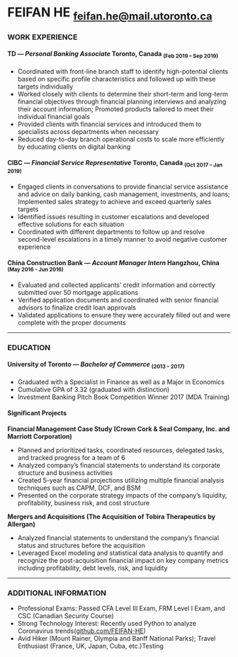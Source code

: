

# FEIFAN HE <script>document.write('&nbsp;'.repeat(50))</script><sub>feifan.he@mail.utoronto.ca</sub>



### WORK EXPERIENCE

#### TD _— Personal Banking Associate_ Toronto, Canada <sub>(Feb 2019 – Sep 2019)</sub>
- Coordinated with front-line branch staff to identify high-potential clients based on specific profile characteristics and followed up with these targets individually
- Worked closely with clients to determine their short-term and long-term financial objectives through financial planning interviews and analyzing their account information; Promoted products tailored to meet their individual financial goals
- Provided clients with financial services and introduced them to specialists across departments when necessary
- Reduced day-to-day branch operational costs to scale more efficiently by educating clients on digital banking

#### CIBC _— Financial Service Representative_  Toronto, Canada <sub>(Oct 2017 – Jan 2019)</sub>
- Engaged clients in conversations to provide financial service assistance and advice on daily banking, cash management, investments, and loans; Implemented sales strategy to achieve and exceed quarterly sales targets
- Identified issues resulting in customer escalations and developed effective solutions for each situation
- Coordinated with different departments to follow up and resolve second-level escalations in a timely manner to avoid negative customer experience

#### China Construction Bank _— Account Manager Intern_ Hangzhou, China <sub>(May 2016 - Jun 2016)</sub>
- Evaluated and collected applicants’ credit information and correctly submitted over 50 mortgage applications
- Verified application documents and coordinated with senior financial advisors to finalize credit loan approvals
- Validated applications to ensure they were accurately filled out and were complete with the proper documents

---
### EDUCATION
#### University of Toronto _— Bachelor of Commerce_ <sub>(2013 – 2017)</sub>
- Graduated with a Specialist in Finance as well as a Major in Economics
- Cumulative GPA of 3.32 (graduated with distinction)
- Investment Banking Pitch Book Competition Winner 2017 (MDA Training)

#### Significant Projects
**Financial Management Case Study (Crown Cork & Seal Company, Inc. and Marriott Corporation)**
- Planned and prioritized tasks, coordinated resources, delegated tasks, and tracked progress for a team of 6
- Analyzed company’s financial statements to understand its corporate structure and business activities
- Created 5-year financial projections utilizing multiple financial analysis techniques such as CAPM, DCF, and BSM
- Presented on the corporate strategy impacts of the company’s liquidity, profitability, business risk, and cost structure

**Mergers and Acquisitions (The Acquisition of Tobira Therapeutics by Allergan)**
- Analyzed financial statements to understand the company’s financial status and structures before the acquisition
- Leveraged Excel modeling and statistical data analysis to quantify and recognize the post-acquisition financial impact on key company metrics including profitability, debt levels, risk, and liquidity

---
### ADDITIONAL INFORMATION
- Professional Exams: Passed CFA Level III Exam, FRM Level I Exam, and CSC (Canadian Security Course)
- Strong Technology Interest: Recently used Python to analyze Coronavirus trends([github.com/FEIFAN-HE](https://github.com/FEIFAN-HE))
- Avid Hiker (Mount Rainer, Olympia and Banff National Parks); Travel Enthusiast (France, UK, Japan, Cuba, etc.)Testing
<!--stackedit_data:
eyJoaXN0b3J5IjpbMTE1MTM5MjQxMSwxMTUxMzkyNDExLC00MD
c3NDgyMjcsLTIyMDMwNzk0OSwtMTU3MzM2MDA3OCwzMzAzNjQ5
NDIsNzc1OTQ1ODU4LC04MDMzOTkyOTcsNDk3NDU2MTU2LDIwMz
MyMDIwODUsOTEzMDcxMjEzLDE2MDY0MjU3MDYsODA5NjE2MTU0
LDMxNDcxOTQwMyw5OTkwOTU5NTksLTIwOTA4NTU2NTksNjU0Nz
A5MTIxLDY1NDcwOTEyMSw5NzY1MDk4MzMsLTE5MDQ1MzcyMDZd
fQ==
-->